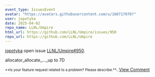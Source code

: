```yaml
---
event_type: IssuesEvent
avatar: "https://avatars.githubusercontent.com/u/168717070?"
user: jopotyka
date: 2025-04-02
repo_name: LLNL/Umpire
html_url: https://github.com/LLNL/Umpire/issues/950
repo_url: https://github.com/LLNL/Umpire
---
```


<a href='https://github.com/jopotyka' target='_blank'>jopotyka</a> open issue <a href='https://github.com/LLNL/Umpire/issues/950' target='_blank'>LLNL/Umpire#950</a>.

<p>allocator_allocate_..._up to 7D</p><small>**Is your feature request related to a problem? Please describe.**...</small><a href='https://github.com/LLNL/Umpire/issues/950' target='_blank'>View Comment</a>